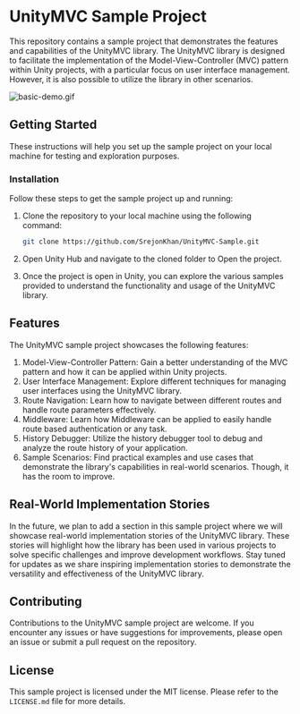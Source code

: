# UnityMVC Sample Project

This repository contains a sample project that demonstrates the features and capabilities of the UnityMVC library. The UnityMVC library is designed to facilitate the implementation of the Model-View-Controller (MVC) pattern within Unity projects, with a particular focus on user interface management. However, it is also possible to utilize the library in other scenarios.

![basic-demo.gif](https://i.ibb.co/py7dg9m/basic-demo-2.gif)

## Getting Started

These instructions will help you set up the sample project on your local machine for testing and exploration purposes.

### Installation

Follow these steps to get the sample project up and running:

1. Clone the repository to your local machine using the following command:
   ```bash
   git clone https://github.com/SrejonKhan/UnityMVC-Sample.git
   ```
2. Open Unity Hub and navigate to the cloned folder to Open the project.

3. Once the project is open in Unity, you can explore the various samples provided to understand the functionality and usage of the UnityMVC library.

## Features

The UnityMVC sample project showcases the following features:

1. Model-View-Controller Pattern: Gain a better understanding of the MVC pattern and how it can be applied within Unity projects.
2. User Interface Management: Explore different techniques for managing user interfaces using the UnityMVC library.
3. Route Navigation: Learn how to navigate between different routes and handle route parameters effectively.
4. Middleware: Learn how Middleware can be applied to easily handle route based authentication or any task.
5. History Debugger: Utilize the history debugger tool to debug and analyze the route history of your application.
6. Sample Scenarios: Find practical examples and use cases that demonstrate the library's capabilities in real-world scenarios. Though, it has the room to improve.

## Real-World Implementation Stories

In the future, we plan to add a section in this sample project where we will showcase real-world implementation stories of the UnityMVC library. These stories will highlight how the library has been used in various projects to solve specific challenges and improve development workflows. Stay tuned for updates as we share inspiring implementation stories to demonstrate the versatility and effectiveness of the UnityMVC library.

## Contributing

Contributions to the UnityMVC sample project are welcome. If you encounter any issues or have suggestions for improvements, please open an issue or submit a pull request on the repository.

## License

This sample project is licensed under the MIT license. Please refer to the `LICENSE.md` file for more details.
